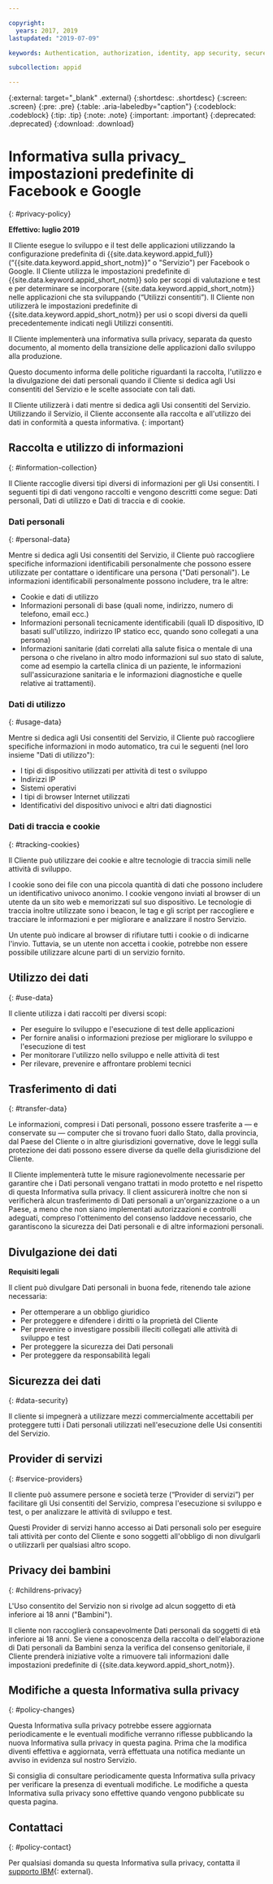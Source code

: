 ```yaml
---

copyright:
  years: 2017, 2019
lastupdated: "2019-07-09"

keywords: Authentication, authorization, identity, app security, secure, custom, proprietary, social, facebook, google, 

subcollection: appid

---
```


{:external: target="_blank" .external}
{:shortdesc: .shortdesc}
{:screen: .screen}
{:pre: .pre}
{:table: .aria-labeledby="caption"}
{:codeblock: .codeblock}
{:tip: .tip}
{:note: .note}
{:important: .important}
{:deprecated: .deprecated}
{:download: .download}


# Informativa sulla privacy_ impostazioni predefinite di Facebook e Google
{: #privacy-policy}

**Effettivo: luglio 2019**


Il Cliente esegue lo sviluppo e il test delle applicazioni utilizzando la configurazione predefinita di {{site.data.keyword.appid_full}} (“{{site.data.keyword.appid_short_notm}}” o "Servizio") per Facebook o Google. Il Cliente utilizza le impostazioni predefinite di {{site.data.keyword.appid_short_notm}} solo per scopi di valutazione e test e per determinare se incorporare {{site.data.keyword.appid_short_notm}} nelle applicazioni che sta sviluppando (“Utilizzi consentiti”). Il Cliente non utilizzerà le impostazioni predefinite di {{site.data.keyword.appid_short_notm}} per usi o scopi diversi da quelli precedentemente indicati negli Utilizzi consentiti.  

Il Cliente implementerà una informativa sulla privacy, separata da questo documento, al momento della transizione delle applicazioni dallo sviluppo alla produzione.  

Questo documento informa delle politiche riguardanti la raccolta, l'utilizzo e la divulgazione dei dati personali quando il Cliente si dedica agli Usi consentiti del Servizio e le scelte associate con tali dati. 

Il Cliente utilizzerà i dati mentre si dedica agli Usi consentiti del Servizio. Utilizzando il Servizio, il Cliente acconsente alla raccolta e all'utilizzo dei dati in conformità a questa informativa.
{: important}

## Raccolta e utilizzo di informazioni
{: #information-collection}

Il Cliente raccoglie diversi tipi diversi di informazioni per gli Usi consentiti. I seguenti tipi di dati vengono raccolti e vengono descritti come segue: Dati personali, Dati di utilizzo e Dati di traccia e di cookie.

### Dati personali
{: #personal-data}

Mentre si dedica agli Usi consentiti del Servizio, il Cliente può raccogliere specifiche informazioni identificabili personalmente che possono essere utilizzate per contattare o identificare una persona ("Dati personali"). Le informazioni identificabili personalmente possono includere, tra le altre:

* Cookie e dati di utilizzo
* Informazioni personali di base (quali nome, indirizzo, numero di telefono, email ecc.)
* Informazioni personali tecnicamente identificabili (quali ID dispositivo, ID basati sull'utilizzo, indirizzo IP statico ecc, quando sono collegati a una persona)
* Informazioni sanitarie (dati correlati alla salute fisica o mentale di una persona o che rivelano in altro modo informazioni sul suo stato di salute, come ad esempio la cartella clinica di un paziente, le informazioni sull'assicurazione sanitaria e le informazioni diagnostiche e quelle relative ai trattamenti).

### Dati di utilizzo
{: #usage-data}

Mentre si dedica agli Usi consentiti del Servizio, il Cliente può raccogliere specifiche informazioni in modo automatico, tra cui le seguenti (nel loro insieme "Dati di utilizzo"):

* I tipi di dispositivo utilizzati per attività di test o sviluppo
* Indirizzi IP 
* Sistemi operativi 
* I tipi di browser Internet utilizzati
* Identificativi del dispositivo univoci e altri dati diagnostici

### Dati di traccia e cookie
{: #tracking-cookies}

Il Cliente può utilizzare dei cookie e altre tecnologie di traccia simili nelle attività di sviluppo.

I cookie sono dei file con una piccola quantità di dati che possono includere un identificativo univoco anonimo. I cookie vengono inviati al browser di un utente da un sito web e memorizzati sul suo dispositivo. Le tecnologie di traccia inoltre utilizzate sono i beacon, le tag e gli script per raccogliere e tracciare le informazioni e per migliorare e analizzare il nostro Servizio.

Un utente può indicare al browser di rifiutare tutti i cookie o di indicarne l'invio. Tuttavia, se un utente non accetta i cookie, potrebbe non essere possibile utilizzare alcune parti di un servizio fornito.

## Utilizzo dei dati
{: #use-data}

Il cliente utilizza i dati raccolti per diversi scopi:
* Per eseguire lo sviluppo e l'esecuzione di test delle applicazioni
* Per fornire analisi o informazioni preziose per migliorare lo sviluppo e l'esecuzione di test
* Per monitorare l'utilizzo nello sviluppo e nelle attività di test
* Per rilevare, prevenire e affrontare problemi tecnici


## Trasferimento di dati
{: #transfer-data}

Le informazioni, compresi i Dati personali, possono essere trasferite a — e conservate su — computer che si trovano fuori dallo Stato, dalla provincia, dal Paese del Cliente o in altre giurisdizioni governative, dove le leggi sulla protezione dei dati possono essere diverse da quelle della giurisdizione del Cliente.

Il Cliente implementerà tutte le misure ragionevolmente necessarie per garantire che i Dati personali vengano trattati in modo protetto e nel rispetto di questa Informativa sulla privacy. Il client assicurerà inoltre che non si verificherà alcun trasferimento di Dati personali a un'organizzazione o a un Paese, a meno che non siano implementati autorizzazioni e controlli adeguati, compreso l'ottenimento del consenso laddove necessario, che garantiscono la sicurezza dei Dati personali e di altre informazioni personali.

## Divulgazione dei dati

**Requisiti legali**

Il client può divulgare Dati personali in buona fede, ritenendo tale azione necessaria:
* Per ottemperare a un obbligo giuridico
* Per proteggere e difendere i diritti o la proprietà del Cliente
* Per prevenire o investigare possibili illeciti collegati alle attività di sviluppo e test
* Per proteggere la sicurezza dei Dati personali
* Per proteggere da responsabilità legali


## Sicurezza dei dati
{: #data-security}

Il cliente si impegnerà a utilizzare mezzi commercialmente accettabili per proteggere tutti i Dati personali utilizzati nell'esecuzione delle Usi consentiti del Servizio.

## Provider di servizi
{: #service-providers}

Il cliente può assumere persone e società terze (“Provider di servizi”) per facilitare gli Usi consentiti del Servizio, compresa l'esecuzione si sviluppo e test, o per analizzare le attività di sviluppo e test.

Questi Provider di servizi hanno accesso ai Dati personali solo per eseguire tali attività per conto del Cliente e sono soggetti all'obbligo di non divulgarli o utilizzarli per qualsiasi altro scopo.

## Privacy dei bambini
{: #childrens-privacy}

L'Uso consentito del Servizio non si rivolge ad alcun soggetto di età inferiore ai 18 anni ("Bambini").

Il cliente non raccoglierà consapevolmente Dati personali da soggetti di età inferiore ai 18 anni. Se viene a conoscenza della raccolta o dell'elaborazione di Dati personali da Bambini senza la verifica del consenso genitoriale, il Cliente prenderà iniziative volte a rimuovere tali informazioni dalle impostazioni predefinite di {{site.data.keyword.appid_short_notm}}.

## Modifiche a questa Informativa sulla privacy
{: #policy-changes}

Questa Informativa sulla privacy potrebbe essere aggiornata periodicamente e le eventuali modifiche verranno riflesse pubblicando la nuova Informativa sulla privacy in questa pagina. Prima che la modifica diventi effettiva e aggiornata, verrà effettuata una notifica mediante un avviso in evidenza sul nostro Servizio.

Si consiglia di consultare periodicamente questa Informativa sulla privacy per verificare la presenza di eventuali modifiche. Le modifiche a questa Informativa sulla privacy sono effettive quando vengono pubblicate su questa pagina.

## Contattaci
{: #policy-contact}

Per qualsiasi domanda su questa Informativa sulla privacy, contatta il [supporto IBM](https://www.ibm.com/cloud/support){: external}.
